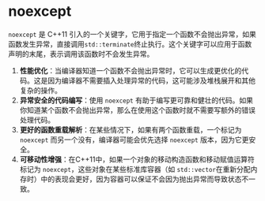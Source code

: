 # noexcept

`noexcept` 是 C++11 引入的一个关键字，它用于指定一个函数不会抛出异常，如果函数发生异常，直接调用`std::terminate`终止执行。这个关键字可以应用于函数声明的末尾，表示调用该函数时不会发生异常。

1. **性能优化**：当编译器知道一个函数不会抛出异常时，它可以生成更优化的代码。这是因为编译器不需要插入处理异常的代码，这可能涉及堆栈展开和其他复杂的操作。
2. **异常安全的代码编写**：使用 `noexcept` 有助于编写更可靠和健壮的代码。如果你知道某个函数不会抛出异常，那么在使用这个函数时就不需要写额外的错误处理代码。
3. **更好的函数重载解析**：在某些情况下，如果有两个函数重载，一个标记为 `noexcept` 而另一个没有，编译器可能会优先选择 `noexcept` 版本，因为它更安全。
4. **可移动性增强**：在C++11中，如果一个对象的移动构造函数和移动赋值运算符标记为 `noexcept`，这些对象在某些标准库容器（如 `std::vector`在重新分配内存时）中的表现会更好，因为容器可以保证不会因为抛出异常而导致状态不一致。